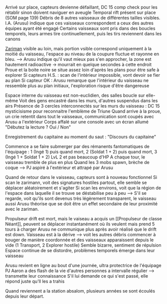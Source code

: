Arrivé sur place, capteurs devienne défaillant, DC 15 comp check pour les rétablir sinon doivent naviguer en aveugle
Temporal rift présent sur place (SOM page 139)
Débris de 8 autres vaisseaux de différentes tailles visibles. I.A. (Arusu) indique que ces vaisseaux correspondent a ceux des autres équipes ayant été engagé
Certains vaisseaux sont pris dans des boucles temporels, leurs armes tire continuellement, puis les tirs reviennent dans les canons

[Zariman](obsidian://open?vault=Campaign%20Notes&file=Le%20probl%C3%A8me%20Zariman%2FZariman) visible au loin, mais portion vsible correspond uniquement à la moitié du vaisseau, l'espace au niveau de la coupure fluctue et rayonne en bleu. 
--> Arusu indique qu'il vaut mieux pas s'en approcher, la zone est hautement radioactive -> mourrait en quelque secondes à cette endroit
Proue et la boite noire se situe assez loin d'après les plans pour être safe à explorer
Si capteurs H.S. : scan de l'intérieur impossible, vont devoir se fier au plan
Si capteur OK : Arusu remarque que l'intérieur du vaisseau ne ressemble plus au plan initiaux, l'exploration risque d'être dangereuse

Espace interne du vaisseau est non-euclidien, des salles boucle sur elle-même
Voit des gens encastré dans les murs, d'autres suspendus dans les airs
Présence de 3 cercles interconnectés sur les murs du vaisseau : DC 15 mysticisisme pour reconnaitre l'emblème de Triune
Quand arrive à la proue, un crie retentit dans tout le vaisseaux, communication sont coupés avec Arusu a l'extérieur
Corps affalé sur une console avec un écran allumé "Débutez la lecture ? Oui / Non"

Enregistrement du capitaine au moment du saut : "Discours du capitaine"

Commence a se faire submerger par des rémanents fantomatiques de l'équipage :
1 (Ingé 1) puis quand mort, 2 (Soldat 1 + 2) puis quand mort, 3 (Ingé 1 + Soldat 1 + 2)
LvL 2 et pas beaucoup d'HP
A chaque tour, le vaisseau tremble de plus en plus
Quand les 3 mobs spawn, brèche de coque --> PJ aspiré à l'extérieur et attrapé par Arusu

Quand de retour dans le vaisseau, capteurs sont à nouveau fonctionnel
Si scan le zarimann, voit des signatures hostiles partout, elle semble se déplacer aléatoirement et s'agiter
Si scan les environs, voit que la région de l'espace dans laquelle il se trouve se déstabilise peu à peu
--> S'il se regarde, voit qu'ils sont devenus très légèrement transparent, le vaisseau aussi
Arusu théorise que se doit être un effet secondaire de leur proximité avec le zariman.

Propulseur drift est mort, mais le vaiseau a acquis un [[Propulseur de classe Néant]], peuvent se déplacer instantanément où ils veulent mais prend 5 tours à charger
Arusu ne communique plus après avoir réalisé que le drift est down.
Vaisseau est à la dérive --> voit les autres débris commencer à bouger de manière coordonnée et des vaisseaux apparaissent depuis le vide (1 Transport, 2 Explorer hostile)
Semble bizarre, sentiment de répulsion
Espace continue de se distordre, problèmes temporels émerge dans leur vaisseau

Arusu revient en ligne au bout d'une journée, ultra protectrice de l'équipage
PJ Aaron a des flash de la vie d'autres personnes a intervalle régulier --> transmette leur connaissance
S'il lui demande ce qui s'est passé, elle répond juste qu'Il les a trahis

Quand reviennent a la station absalom, plusieurs années se sont écoulés depuis leur départ.